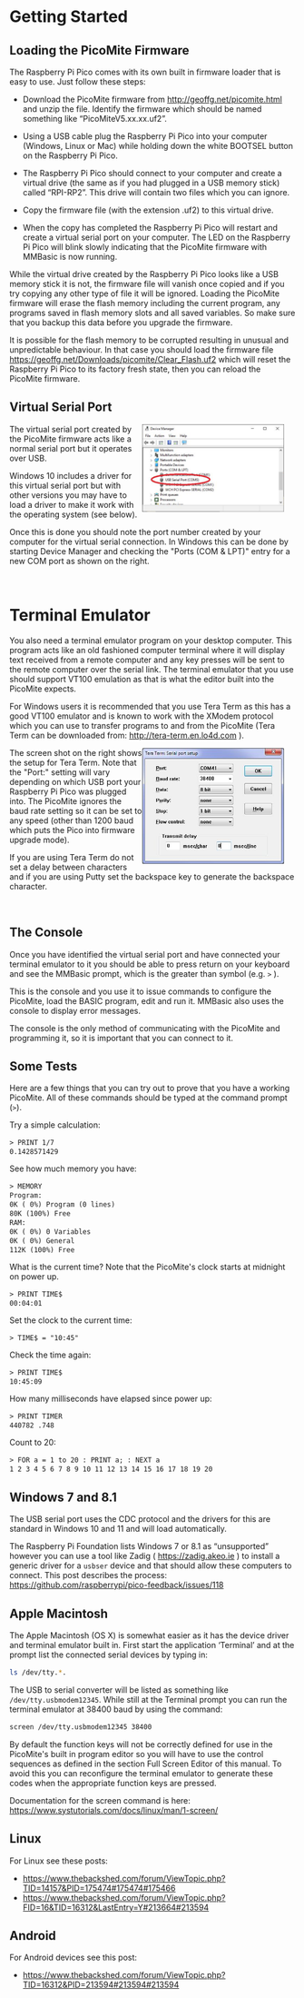# Getting Started

## Loading the PicoMite Firmware

The Raspberry Pi Pico comes with its own built in firmware loader that is easy to use. Just follow these steps:

* Download the PicoMite firmware from http://geoffg.net/picomite.html and unzip the file. Identify the
firmware which should be named something like “PicoMiteV5.xx.xx.uf2”.

* Using a USB cable plug the Raspberry Pi Pico into your computer (Windows, Linux or Mac) while
holding down the white BOOTSEL button on the Raspberry Pi Pico.

* The Raspberry Pi Pico should connect to your computer and create a virtual drive (the same as if you had
plugged in a USB memory stick) called “RPI-RP2”. This drive will contain two files which you can
ignore.

* Copy the firmware file (with the extension .uf2) to this virtual drive.

* When the copy has completed the Raspberry Pi Pico will restart and create a virtual serial port on your
computer. The LED on the Raspberry Pi Pico will blink slowly indicating that the PicoMite firmware
with MMBasic is now running.

While the virtual drive created by the Raspberry Pi Pico looks like a USB memory stick it is not, the firmware
file will vanish once copied and if you try copying any other type of file it will be ignored.
Loading the PicoMite firmware will erase the flash memory including the current program, any programs saved
in flash memory slots and all saved variables. So make sure that you backup this data before you upgrade the
firmware.

It is possible for the flash memory to be corrupted resulting in unusual and unpredictable behaviour. In that
case you should load the firmware file https://geoffg.net/Downloads/picomite/Clear_Flash.uf2 which will reset
the Raspberry Pi Pico to its factory fresh state, then you can reload the PicoMite firmware.

## Virtual Serial Port

<div style="float: right; margin-right: 20px;">
  <img src="02_device_manager.jpg" alt="Find the right USB Serial Port (Windows)" width="250">
</div>

The virtual serial port created by the PicoMite firmware acts
like a normal serial port but it operates over USB.

Windows 10 includes a driver for this virtual serial port but
with other versions you may have to load a driver to make it
work with the operating system (see below).

Once this is done you should note the port number created by
your computer for the virtual serial connection. In Windows
this can be done by starting Device Manager and checking the
"Ports (COM & LPT)" entry for a new COM port as shown on
the right.

<br style="clear:both" />

# Terminal Emulator

You also need a terminal emulator program on your desktop computer. This program acts like an old fashioned
computer terminal where it will display text received from a remote computer and any key presses will be sent
to the remote computer over the serial link. The terminal emulator that you use should support VT100
emulation as that is what the editor built into the PicoMite expects.

For Windows users it is recommended that you use Tera Term as this has a good VT100 emulator and is known
to work with the XModem protocol which you can use to transfer
programs to and from the PicoMite (Tera Term can be downloaded from:
http://tera-term.en.lo4d.com ).

<div style="float: right; margin-right: 20px;">
  <img src="02_serial_port_setup.jpg" alt="setup for Tera Term: Baud Rate: 38400, Data: 8 bit, Parity: None" width="250">
</div>

The screen shot on the right shows the setup for Tera Term. Note that the
"Port:" setting will vary depending on which USB port your Raspberry Pi
Pico was plugged into. The PicoMite ignores the baud rate setting so it can
be set to any speed (other than 1200 baud which puts the Pico into
firmware upgrade mode).

If you are using Tera Term do not set a delay between characters and if
you are using Putty set the backspace key to generate the backspace
character.

<br style="clear:both" />

## The Console

Once you have identified the virtual serial port and
have connected your terminal emulator to it you
should be able to press return on your keyboard and
see the MMBasic prompt, which is the greater than
symbol (e.g. `>` ).

This is the console and you use it to issue
commands to configure the PicoMite, load the
BASIC program, edit and run it. MMBasic also
uses the console to display error messages.

The console is the only method of communicating
with the PicoMite and programming it, so it is
important that you can connect to it.

## Some Tests

Here are a few things that you can try out to prove that you have a working PicoMite.
All of these commands should be typed at the command prompt (`>`).

Try a simple calculation:
```basic
> PRINT 1/7
0.1428571429
```

See how much memory you have:
```basic
> MEMORY
Program:
0K ( 0%) Program (0 lines)
80K (100%) Free
RAM:
0K ( 0%) 0 Variables
0K ( 0%) General
112K (100%) Free
```

What is the current time? Note that the PicoMite's clock starts at midnight on power up.
```basic
> PRINT TIME$
00:04:01
```

Set the clock to the current time:
```basic
> TIME$ = "10:45"
```

Check the time again:
```basic
> PRINT TIME$
10:45:09
```

How many milliseconds have elapsed since power up:
```basic
> PRINT TIMER
440782 .748
```

Count to 20:
```vbnet
> FOR a = 1 to 20 : PRINT a; : NEXT a
1 2 3 4 5 6 7 8 9 10 11 12 13 14 15 16 17 18 19 20
```

## Windows 7 and 8.1

The USB serial port uses the CDC protocol and the drivers for this are standard in Windows 10 and 11 and will
load automatically.

The Raspberry Pi Foundation lists Windows 7 or 8.1 as “unsupported” however you can use a tool like Zadig
( https://zadig.akeo.ie ) to install a generic driver for a `usbser` device and that should allow these computers to
connect. This post describes the process: https://github.com/raspberrypi/pico-feedback/issues/118


## Apple Macintosh

The Apple Macintosh (OS X) is somewhat easier as it has the device driver and terminal emulator built in.
First start the application ‘Terminal’ and at the prompt list the connected serial devices by typing in:
```sh
ls /dev/tty.*.
```
The USB to serial converter will be listed as something like `/dev/tty.usbmodem12345`. While still at the
Terminal prompt you can run the terminal emulator at 38400 baud by using the command:
```sh
screen /dev/tty.usbmodem12345 38400
```

By default the function keys will not be correctly defined for use in the PicoMite's built in program editor so
you will have to use the control sequences as defined in the section Full Screen Editor of this manual. To avoid
this you can reconfigure the terminal emulator to generate these codes when the appropriate function keys are
pressed.

Documentation for the screen command is here: https://www.systutorials.com/docs/linux/man/1-screen/


## Linux
For Linux see these posts:
* https://www.thebackshed.com/forum/ViewTopic.php?TID=14157&PID=175474#175474#175466
* https://www.thebackshed.com/forum/ViewTopic.php?FID=16&TID=16312&LastEntry=Y#213664#213594


## Android
For Android devices see this post:
* https://www.thebackshed.com/forum/ViewTopic.php?TID=16312&PID=213594#213594#213594

